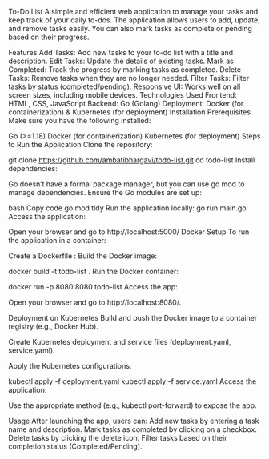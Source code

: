 To-Do List
A simple and efficient web application to manage your tasks and keep track of your daily to-dos. The application allows users to add, update, and remove tasks easily. You can also mark tasks as complete or pending based on their progress.

Features
Add Tasks: Add new tasks to your to-do list with a title and description.
Edit Tasks: Update the details of existing tasks.
Mark as Completed: Track the progress by marking tasks as completed.
Delete Tasks: Remove tasks when they are no longer needed.
Filter Tasks: Filter tasks by status (completed/pending).
Responsive UI: Works well on all screen sizes, including mobile devices.
Technologies Used
Frontend: HTML, CSS, JavaScript
Backend: Go (Golang)
Deployment: Docker (for containerization) & Kubernetes (for deployment)
Installation
Prerequisites
Make sure you have the following installed:

Go (>=1.18)
Docker (for containerization)
Kubernetes (for deployment)
Steps to Run the Application
Clone the repository:


git clone https://github.com/ambatibhargavi/todo-list.git
cd todo-list
Install dependencies:

Go doesn’t have a formal package manager, but you can use go mod to manage dependencies. Ensure the Go modules are set up:

bash
Copy code
go mod tidy
Run the application locally:
go run main.go
Access the application:

Open your browser and go to http://localhost:5000/
Docker Setup
To run the application in a container:

Create a Dockerfile :
Build the Docker image:

docker build -t todo-list .
Run the Docker container:


docker run -p 8080:8080 todo-list
Access the app:

Open your browser and go to http://localhost:8080/.

Deployment on Kubernetes
Build and push the Docker image to a container registry (e.g., Docker Hub).

Create Kubernetes deployment and service files (deployment.yaml, service.yaml).

Apply the Kubernetes configurations:

kubectl apply -f deployment.yaml
kubectl apply -f service.yaml
Access the application:

Use the appropriate method (e.g., kubectl port-forward) to expose the app.

Usage
After launching the app, users can:
Add new tasks by entering a task name and description.
Mark tasks as completed by clicking on a checkbox.
Delete tasks by clicking the delete icon.
Filter tasks based on their completion status (Completed/Pending).
